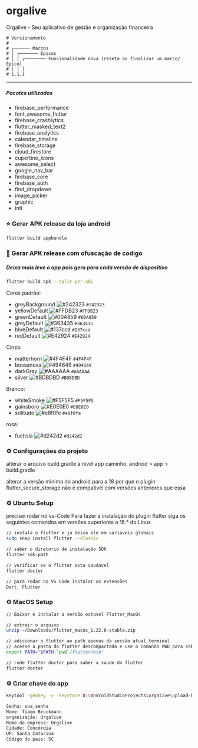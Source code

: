 # orgalive

Orgalive - Seu aplicativo de gestão e organização financeira

```
# Versionamento
#
# ┌────── Marcos
# │ ┌─────── Épicos
# │ │ ┌──────── Funcionalidade nova (reseta ao finalizar um marco/Épico)
# │ │ │
# 1.1.1
```

---

##### Pacotes utilizados

<ul>
    <li>firebase_performance</li>
    <li>font_awesome_flutter</li>
    <li>firebase_crashlytics</li>
    <li>flutter_masked_text2</li>
    <li>firebase_analytics</li>
    <li>calendar_timeline</li>
    <li>firebase_storage</li>
    <li>cloud_firestore</li>
    <li>cupertino_icons</li>
    <li>awesome_select</li>
    <li>google_nav_bar</li>
    <li>firebase_core</li>
    <li>firebase_auth</li>
    <li>find_dropdown</li>
    <li>image_picker</li>
    <li>graphic</li>
    <li>intl</li>
</ul>

### :star: Gerar APK release da loja android

```sh
flutter build appbundle
```

### :star2: Gerar APK release com ofuscação de codigo
##### Deixa mais leve o app pois gera para cada versão de dispositivo

```sh
flutter build apk --split-per-abi
```

Cores padrão:

- greyBackground ![#242323](https://via.placeholder.com/15/242323/000000?text=+) `#242323`
- yellowDefault ![#FFDB23](https://via.placeholder.com/15/FFDB23/000000?text=+) `#FFDB23`
- greenDefault ![#00A859](https://via.placeholder.com/15/00A859/000000?text=+) `#00A859`
- greyDefault ![#363435](https://via.placeholder.com/15/363435/000000?text=+) `#363435`
- blueDefault ![#137ccd](https://via.placeholder.com/15/137ccd/000000?text=+) `#137ccd`
- redDefault ![#E42924](https://via.placeholder.com/15/E42924/000000?text=+) `#E42924`

Cinza:

- matterhorn ![#4F4F4F](https://via.placeholder.com/15/4F4F4F/000000?text=+) `#4F4F4F`
- bossanova ![#494649](https://via.placeholder.com/15/494649/000000?text=+) `#494649`
- darkGray ![#AAAAAA](https://via.placeholder.com/15/AAAAAA/000000?text=+) `#AAAAAA`
- silver ![#BDBDBD](https://via.placeholder.com/15/BDBDBD/000000?text=+) `#BDBDBD`

Branco:

- whiteSmoke ![#F5F5F5](https://via.placeholder.com/15/F5F5F5/000000?text=+) `#F5F5F5`
- gainsboro ![#E0E0E0](https://via.placeholder.com/15/E0E0E0/000000?text=+) `#E0E0E0`
- solitude ![#e8f0fe](https://via.placeholder.com/15/e8f0fe/000000?text=+) `#e8f0fe`

rosa:

- fuchsia ![#d242d2](https://via.placeholder.com/15/d242d2/000000?text=+) `#d242d2`


### :gear: Configurações do projeto
alterar o arquivo build.gradle a nivel app
caminho: android > app > build.gradle

alterar a versão minima do android para a 18 por que o plugin flutter_secure_storage não é compativel com versões anteriores que essa

### :gear: Ubuntu Setup

precisei rodar no vs-Code
Para fazer a instalação do plugin flutter siga os seguintes comandos em versões superiores a 16.* do Linux

```sh
// instala o flutter e ja deixa ele em variaveis globais
sudo snap install flutter --classic

// saber o diretorio de instalação SDK
flutter sdk-path

// verificar se o flutter esta saudavel
flutter doctor

// para rodar no VS Code instalar as extensões
Dart, Flutter
```

### :gear: MacOS Setup

```sh
// Baixar e instalar a versão estavel Flutter_MacOs

// extrair o arquivo
unzip ~/Downloads/flutter_macos_1.22.6-stable.zip

// adicionar o flutter ao path apenas da sessão atual terminal
// acesse a pasta do flutter descompactada e use o comando PWD para saber o caminho completo da pasta
export PATH="$PATH:`pwd`/flutter/bin"

// rode flutter doctor para saber a saude do flutter
flutter doctor
```

### :gear: Criar chave do app

```sh
keytool -genkey -v -keystore D:\AndroidStudioProjects\orgalive\upload-keystore.jks -storetype JKS -keyalg RSA -keysize 2048 -validity 10000 -alias upload

Senha: sua_senha
Nome: Tiago Bruckmann
organização: Orgalive
Nome da empresa: Orgalive
Cidade: Concórdia
UF: Santa Catarina
Código do pais: SC
```
